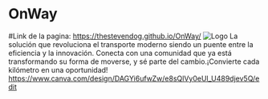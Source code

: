 # OnWay
#Link de la pagina: https://thestevendog.github.io/OnWay/
![Logo](https://github.com/user-attachments/assets/61fe5f3c-fa08-4939-8af7-016b293c2deb)
La solución que revoluciona el transporte moderno siendo un puente entre la eficiencia y la innovación. Conecta con una comunidad que ya está transformando su forma de moverse, y sé parte del cambio.¡Convierte cada kilómetro en una oportunidad!
https://www.canva.com/design/DAGYi6ufwZw/e8sQlVy0eUl_U489djev5Q/edit


